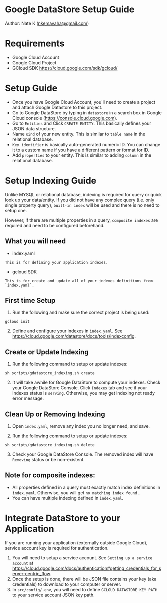 # Google DataStore Setup Guide
Author: Nate K (nkemavaha@gmail.com)

# Requirements
* Google Cloud Account
* Google Cloud Project
* GCloud SDK https://cloud.google.com/sdk/gcloud/


# Setup Guide
* Once you have Google Cloud Account, you'll need to create a project and attach Google Datastore to this project.
* Go to Google DataStore by typing in `datastore` in a search box in Google Cloud console (https://console.cloud.google.com).
* Go to `Entities` and Click `CREATE ENTITY`. This basically defines your JSON data structure.
* Name `Kind` of your new entity. This is similar to `table name` in the relational database.
* `Key identifier` is basically auto-generated numeric ID. You can change it to a custom name if you have a different pattern or format for ID.
* Add `properties` to your entity. This is similar to adding `column` in the relational database.

# Setup Indexing Guide
Unlike MYSQL or relational database, indexing is required for query or quick look up your data/entity.
If you did not have any complex query (i.e. only single property query), `built-in index` will be used and there is no need to setup one.

However, if there are multiple properties in a query, `composite indexes` are required and need to be configured beforehand.

## What you will need
* index.yaml
```
This is for defining your application indexes.
```
* gcloud SDK
```
This is for create and update all of your indexes definitions from `index.yaml`.
```

## First time Setup

1. Run the following and make sure the correct project is being used:
```
gcloud init
```

2. Define and configure your indexes in `index.yaml`. See https://cloud.google.com/datastore/docs/tools/indexconfig.

## Create or Update Indexing
1. Run the following command to setup or update indexes:
```
sh scripts/gdatastore_indexing.sh create
```

2. It will take awhile for Google DataStore to compute your indexes.
Check your Google DataStore Console. Click `Indexes` tab and see if your indexes status is `serving`.
Otherwise, you may get indexing not ready error message.

## Clean Up or Removing Indexing
1. Open `index.yaml`, remove any index you no longer need, and save.

2. Run the following command to setup or update indexes:
```
sh scripts/gdatastore_indexing.sh delete
```

3. Check your Google DataStore Console. The removed index will have `Removing` status or be non-existent.

## Note for composite indexes:
* All properties defined in a query must exactly match index definitions in `index.yaml`. Otherwise, you will get `no matching index found.`.
* You can have multiple indexing defined in `index.yaml`.


# Integrate DataStore to your Application
If you are running your application (externally outside Google Cloud), service account key is required for authentication.
1. You will need to setup a service account. See `Setting up a service account` at  https://cloud.google.com/docs/authentication#getting_credentials_for_server-centric_flow.
2. Once the setup is done, there will be JSON file contains your key (aka credentials) to download to your computer or server.
3. In `src/config/.env`, you will need to define `GCLOUD_DATASTORE_KEY_PATH` to your service account JSON key path.
